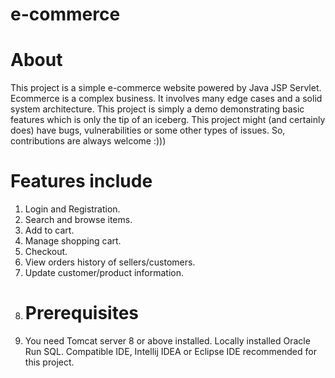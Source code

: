 # e-commerce
# About
This project is a simple e-commerce website powered by Java JSP Servlet. Ecommerce is a complex business. It involves many edge cases and a solid system architecture. This project is simply a demo demonstrating basic features which is only the tip of an iceberg. This project might (and certainly does) have bugs, vulnerabilities or some other types of issues. So, contributions are always welcome :)))
# Features include
1. Login and Registration.
2. Search and browse items.
3. Add to cart.
4. Manage shopping cart.
5. Checkout.
6. View orders history of sellers/customers.
7. Update customer/product information.
8. # Prerequisites
9. You need Tomcat server 8 or above installed.
Locally installed Oracle Run SQL.
Compatible IDE, Intellij IDEA or Eclipse IDE recommended for this project.
